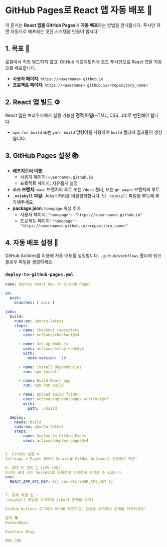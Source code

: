 # GitHub Pages로 React 앱 자동 배포 🚀

이 문서는 **React 앱을 GitHub Pages**에 **자동 배포**하는 방법을 안내합니다. 푸시만 하면 자동으로 배포되는 멋진 시스템을 만들어 봅시다!

## 1. 목표 🎯
로컬에서 직접 빌드하지 않고, GitHub 레포지토리에 코드 푸시만으로 React 앱을 자동으로 배포합니다.
- **사용자 페이지**: `https://<username>.github.io`
- **프로젝트 페이지**: `https://<username>.github.io/<repository_name>`

## 2. React 앱 빌드 ⚙️
React 앱은 브라우저에서 실행 가능한 **정적 파일**(HTML, CSS, JS)로 변환해야 합니다.
- `npm run build` 또는 `yarn build` 명령어를 사용하여 `build` 폴더에 결과물이 생성됩니다.

## 3. GitHub Pages 설정 📚
- **레포지토리 이름**:
  - 사용자 페이지: `<username>.github.io`
  - 프로젝트 페이지: 자유롭게 설정
- **소스 브랜치**: `main` 브랜치의 루트 또는 `/docs` 폴더, 또는 `gh-pages` 브랜치의 루트
- **`.nojekyll` 파일**: Jekyll 처리를 비활성화합니다. 빈 `.nojekyll` 파일을 루트에 추가해주세요.
- **package.json**: `homepage` 속성 추가
  - 사용자 페이지: `"homepage": "https://<username>.github.io"`
  - 프로젝트 페이지: `"homepage": "https://<username>.github.io/<repository_name>"`

## 4. 자동 배포 설정 🚀
GitHub Actions를 이용해 자동 배포를 설정합니다. `.github/workflows` 폴더에 워크플로우 파일을 생성하세요.

### `deploy-to-github-pages.yml`

```yaml
name: Deploy React App to GitHub Pages

on:
  push:
    branches: [ main ]

jobs:
  build:
    runs-on: ubuntu-latest
    steps:
      - name: Checkout repository
        uses: actions/checkout@v4

      - name: Set up Node.js
        uses: actions/setup-node@v3
        with:
          node-version: '18'

      - name: Install dependencies
        run: npm install

      - name: Build React app
        run: npm run build

      - name: Upload build folder
        uses: actions/upload-pages-artifact@v3
        with:
          path: ./build

  deploy:
    needs: build
    runs-on: ubuntu-latest
    steps:
      - name: Deploy to GitHub Pages
        uses: actions/deploy-pages@v4


5. GitHub 설정 ⚙️
Settings > Pages 탭에서 Source를 GitHub Actions로 설정하고 저장!

6. API 키 관리 🔑 (선택 사항)
민감한 API 키는 Secrets로 등록하여 안전하게 관리할 수 있습니다.
env:
  REACT_APP_API_KEY: ${{ secrets.YOUR_API_KEY }}


7. 문제 해결 팁 ⚡
.nojekyll 파일을 추가하여 Jekyll 문제를 방지!

GitHub Actions 로그에서 에러를 확인하고, 콘솔을 체크하여 문제를 파악하세요!

출처 📚
HackerNoon

Eunchurn Blog

AWS CDK

